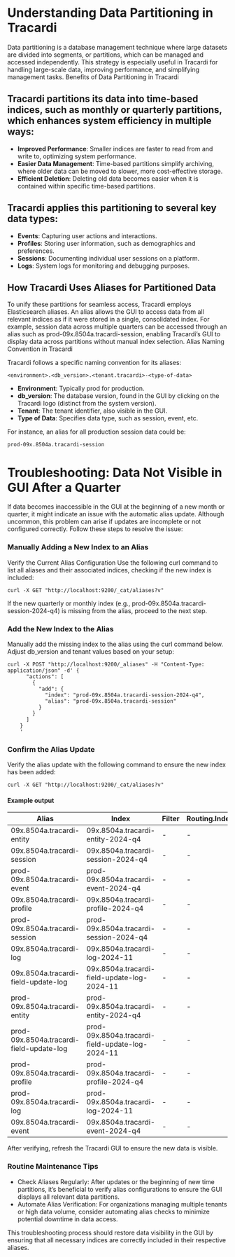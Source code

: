 # Understanding Data Partitioning in Tracardi

Data partitioning is a database management technique where large datasets are divided into segments, or partitions,
which can be managed and accessed independently. This strategy is especially useful in Tracardi for handling large-scale
data, improving performance, and simplifying management tasks.
Benefits of Data Partitioning in Tracardi

## Tracardi partitions its data into time-based indices, such as monthly or quarterly partitions, which enhances system efficiency in multiple ways:

* **Improved Performance**: Smaller indices are faster to read from and write to, optimizing system performance.
* **Easier Data Management**: Time-based partitions simplify archiving, where older data can be moved to slower, more
  cost-effective storage.
* **Efficient Deletion**: Deleting old data becomes easier when it is contained within specific time-based partitions.

## Tracardi applies this partitioning to several key data types:

* **Events**: Capturing user actions and interactions.
* **Profiles**: Storing user information, such as demographics and preferences.
* **Sessions**: Documenting individual user sessions on a platform.
* **Logs**: System logs for monitoring and debugging purposes.

## How Tracardi Uses Aliases for Partitioned Data

To unify these partitions for seamless access, Tracardi employs Elasticsearch aliases. An alias allows the GUI to access
data from all relevant indices as if it were stored in a single, consolidated index. For example, session data across
multiple quarters can be accessed through an alias such as prod-09x.8504a.tracardi-session, enabling Tracardi’s GUI to
display data across partitions without manual index selection.
Alias Naming Convention in Tracardi

Tracardi follows a specific naming convention for its aliases:

```commandline
<environment>.<db_version>.<tenant.tracardi>-<type-of-data>
```

* **Environment**: Typically prod for production.
* **db_version**: The database version, found in the GUI by clicking on the Tracardi logo (distinct from the system
  version).
* **Tenant**: The tenant identifier, also visible in the GUI.
* **Type of Data**: Specifies data type, such as session, event, etc.

For instance, an alias for all production session data could be:

```commandline
prod-09x.8504a.tracardi-session
```

# Troubleshooting: Data Not Visible in GUI After a Quarter

If data becomes inaccessible in the GUI at the beginning of a new month or quarter, it might indicate an issue with the
automatic alias update. Although uncommon, this problem can arise if updates are incomplete or not configured correctly.
Follow these steps to resolve the issue:

### Manually Adding a New Index to an Alias

Verify the Current Alias Configuration
Use the following curl command to list all aliases and their associated indices, checking if the new index is included:

```commandline
curl -X GET "http://localhost:9200/_cat/aliases?v"
```

If the new quarterly or monthly index (e.g., prod-09x.8504a.tracardi-session-2024-q4) is missing from the alias, proceed
to the next step.

### Add the New Index to the Alias

Manually add the missing index to the alias using the curl command below. Adjust db_version and tenant values based on
your setup:

```commandline
curl -X POST "http://localhost:9200/_aliases" -H "Content-Type: application/json" -d' {
      "actions": [
        {
          "add": {
            "index": "prod-09x.8504a.tracardi-session-2024-q4",
            "alias": "prod-09x.8504a.tracardi-session"
          }
        }
      ]
    }
    '
```

### Confirm the Alias Update

Verify the alias update with the following command to ensure the new index has been added:

```commandline
curl -X GET "http://localhost:9200/_cat/aliases?v"
```

#### Example output

| Alias                                    | Index                                             | Filter | Routing.Index | Routing.Search | Is_Write_Index |
|------------------------------------------|---------------------------------------------------|--------|---------------|----------------|----------------|
| 09x.8504a.tracardi-entity                | 09x.8504a.tracardi-entity-2024-q4                 | -      | -             | -              | -              |
| 09x.8504a.tracardi-session               | 09x.8504a.tracardi-session-2024-q4                | -      | -             | -              | -              |
| prod-09x.8504a.tracardi-event            | prod-09x.8504a.tracardi-event-2024-q4             | -      | -             | -              | -              |
| 09x.8504a.tracardi-profile               | 09x.8504a.tracardi-profile-2024-q4                | -      | -             | -              | -              |
| prod-09x.8504a.tracardi-session          | prod-09x.8504a.tracardi-session-2024-q4           | -      | -             | -              | -              |
| 09x.8504a.tracardi-log                   | 09x.8504a.tracardi-log-2024-11                    | -      | -             | -              | -              |
| 09x.8504a.tracardi-field-update-log      | 09x.8504a.tracardi-field-update-log-2024-11       | -      | -             | -              | -              |
| prod-09x.8504a.tracardi-entity           | prod-09x.8504a.tracardi-entity-2024-q4            | -      | -             | -              | -              |
| prod-09x.8504a.tracardi-field-update-log | prod-09x.8504a.tracardi-field-update-log-2024-11  | -      | -             | -              | -              |
| prod-09x.8504a.tracardi-profile          | prod-09x.8504a.tracardi-profile-2024-q4           | -      | -             | -              | -              |
| prod-09x.8504a.tracardi-log              | prod-09x.8504a.tracardi-log-2024-11               | -      | -             | -              | -              |
| 09x.8504a.tracardi-event                 | 09x.8504a.tracardi-event-2024-q4                  | -      | -             | -              | -              |

After verifying, refresh the Tracardi GUI to ensure the new data is visible.

### Routine Maintenance Tips

* Check Aliases Regularly: After updates or the beginning of new time partitions, it’s beneficial to verify alias
  configurations to ensure the GUI displays all relevant data partitions.
* Automate Alias Verification: For organizations managing multiple tenants or high data volume, consider automating
  alias checks to minimize potential downtime in data access.

This troubleshooting process should restore data visibility in the GUI by ensuring that all necessary indices are
correctly included in their respective aliases.